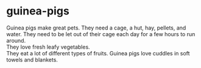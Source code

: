# guinea-pigs
Guinea pigs make great pets.
They need a cage, a hut, hay, pellets, and water.  They need to be let out of their cage each day for a few hours to run around.  
They love fresh leafy vegetables.  
They eat a lot of different types of fruits.
Guinea pigs love cuddles in soft towels and blankets.
